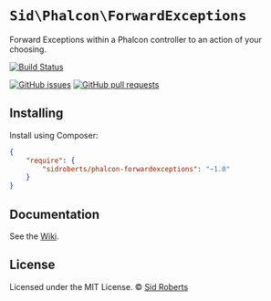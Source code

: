 # `Sid\Phalcon\ForwardExceptions`

Forward Exceptions within a Phalcon controller to an action of your choosing.



[![Build Status](https://img.shields.io/travis/SidRoberts/phalcon-forwardexceptions/1.0.x.svg?style=for-the-badge)](https://travis-ci.org/SidRoberts/phalcon-forwardexceptions)

[![GitHub issues](https://img.shields.io/github/issues-raw/SidRoberts/phalcon-forwardexceptions.svg?style=for-the-badge)](https://github.com/SidRoberts/phalcon-forwardexceptions/issues)
[![GitHub pull requests](https://img.shields.io/github/issues-pr-raw/SidRoberts/phalcon-forwardexceptions.svg?style=for-the-badge)](https://github.com/SidRoberts/phalcon-forwardexceptions/pulls)



## Installing

Install using Composer:

```json
{
    "require": {
        "sidroberts/phalcon-forwardexceptions": "~1.0"
    }
}
```



## Documentation

See the [Wiki](https://github.com/SidRoberts/phalcon-forwardexceptions/wiki).



## License

Licensed under the MIT License.
© [Sid Roberts](https://github.com/SidRoberts)
